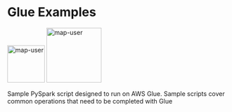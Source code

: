 # Glue Examples

<img width="85" alt="map-user" src="https://img.shields.io/badge/views-552-green"> <img width="125" alt="map-user" src="https://img.shields.io/badge/unique visits-131-green">

Sample PySpark script designed to run on AWS Glue. Sample scripts cover common operations that need to be completed with Glue
